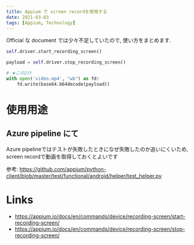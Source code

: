 ```yaml
---
title: Appium で screen recordを使用する
date: 2021-03-03
tags: [Appium, Technology]
---
```


<!-- toc -->

Official な document では少々不足していたので, 使い方をまとめます.

```python
self.driver.start_recording_screen()

payload = self.driver.stop_recording_screen()

# ★この2行
with open('video.mp4', "wb") as fd:
    fd.write(base64.b64decode(payload))

```

# 使用用途

## Azure pipeline にて
Azure pipelineではテストが失敗したときになぜ失敗したのか追いにくいため, screen recordで動画を取得しておくとよいです

参考: https://github.com/appium/python-client/blob/master/test/functional/android/helper/test_helper.py

# Links
* https://appium.io/docs/en/commands/device/recording-screen/start-recording-screen/
* https://appium.io/docs/en/commands/device/recording-screen/stop-recording-screen/
